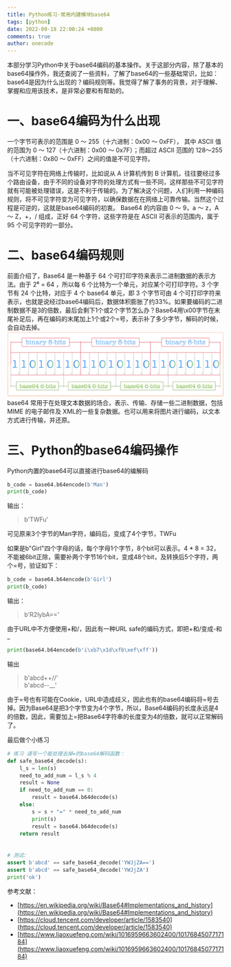 ```yaml
---
title: Python练习-常用内建模块base64
tags: [python]
date: 2022-09-18 22:00:24 +0800
comments: true
author: onecode
---
```

本部分学习Python中关于base64编码的基本操作。关于这部分内容，除了基本的base64操作外，我还查阅了一些资料，了解了base64的一些基础常识，比如：base64是因为什么出现的？编码规则等。我觉得了解了事务的背景，对于理解、掌握和应用该技术，是非常必要和有帮助的。

<!--more-->

# 一、base64编码为什么出现
一个字节可表示的范围是 0 ～ 255（十六进制：0x00 ～ 0xFF）， 其中 ASCII 值的范围为 0 ～ 127（十六进制：0x00 ～ 0x7F）；而超过 ASCII 范围的 128～255（十六进制：0x80 ～ 0xFF）之间的值是不可见字符。

当不可见字符在网络上传输时，比如说从 A 计算机传到 B 计算机，往往要经过多个路由设备，由于不同的设备对字符的处理方式有一些不同，这样那些不可见字符就有可能被处理错误，这是不利于传输的。为了解决这个问题，人们利用一种编码规则，将不可见字符变为可见字符，以确保数据在在网络上可靠传输。当然这个过程是可逆的，这就是base64编码的初衷。
Base64 的内容由 0 ～ 9，a ～ z，A ～ Z，+，/ 组成，正好 64 个字符，这些字符是在 ASCII 可表示的范围内，属于 95 个可见字符的一部分。

# 二、base64编码规则
前面介绍了，Base64 是一种基于 64 个可打印字符来表示二进制数据的表示方法。由于 2⁶ = 64 ，所以每 6 个比特为一个单元，对应某个可打印字符。3 个字节有 24 个比特，对应于 4 个 base64 单元，即 3 个字节可由 4 个可打印字符来表示，也就是说经过base64编码后，数据体积膨胀了约33%。如果要编码的二进制数据不是3的倍数，最后会剩下1个或2个字节怎么办？Base64用\x00字节在末尾补足后，再在编码的末尾加上1个或2个=号，表示补了多少字节，解码的时候，会自动去掉。
![base64编码规则](/images/post/20220918-python-base64-rule.png)
base64 常用于在处理文本数据的场合，表示、传输、存储一些二进制数据，包括 MIME 的电子邮件及 XML的一些复杂数据。也可以用来将图片进行编码，以文本方式进行传输，并还原。

# 三、Python的base64编码操作
Python内置的base64可以直接进行base64的编解码
```python
b_code = base64.b64encode(b'Man')
print(b_code)
```
输出：
> b'TWFu'

可见原来3个字节的Man字符，编码后，变成了4个字节，TWFu

如果是b"Girl"四个字母的话，每个字母1个字节，8个bit可以表示。4 * 8 = 32，不能被6bit正除，需要补两个字节16个bit，变成48个bit，及转换后5个字符，两个=号，验证如下：
```python
b_code = base64.b64encode(b'Girl')
print(b_code)
```
输出：
> b'R2lybA=='

由于URL中不方便使用+和/，因此有一种URL safe的编码方式，即把+和/变成-和_
```python
print(base64.b64encode(b'i\xb7\x1d\xfb\xef\xff'))
```
输出
> b'abcd++//'  
> b'abcd--__'

由于=号也有可能在Cookie，URL中造成歧义，因此也有的base64编码将=号去掉。因为Base64是把3个字节变为4个字节，所以，Base64编码的长度永远是4的倍数，因此，需要加上=把Base64字符串的长度变为4的倍数，就可以正常解码了。

最后做个小练习
```python
# 练习 请写一个能处理去掉=的base64解码函数：
def safe_base64_decode(s):
    l_s = len(s)
    need_to_add_num = l_s % 4
    result = None
    if need_to_add_num == 0:
        result = base64.b64decode(s)
    else:
        s = s + "=" * need_to_add_num
        print(s)
        result = base64.b64decode(s)
    return result


# 测试:
assert b'abcd' == safe_base64_decode('YWJjZA==')
assert b'abcd' == safe_base64_decode('YWJjZA')
print('ok')
```

参考文献：
- [https://en.wikipedia.org/wiki/Base64#Implementations_and_history](https://en.wikipedia.org/wiki/Base64#Implementations_and_history)
- [https://cloud.tencent.com/developer/article/1583540](https://cloud.tencent.com/developer/article/1583540)
- [https://www.liaoxuefeng.com/wiki/1016959663602400/1017684507717184](https://www.liaoxuefeng.com/wiki/1016959663602400/1017684507717184)
